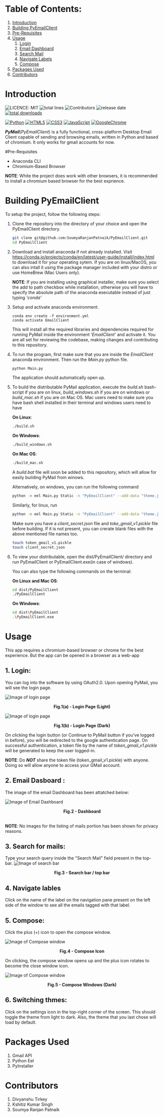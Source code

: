# Table of Contents:
1. [Introduction](#intro)
2. [Building PyEmailClient](#build)
2. [Pre-Requisites](#prereq)
3. [Usage](#usage)
	1. [Login](#login)
	2. [Email Dashboard](#dash)
	3. [Search Mail](#search)
	4. [Navigate Labels](#navigate)
	5. [Compose](#compose)
5. [Packages Used](#packages)
6. [Contributors](#contributors)
# Introduction <a id="intro"></a>

![LICENCE: MIT](https://img.shields.io/github/license/soumyaranjanpatnaik/pyemailclient)
![total lines](https://img.shields.io/tokei/lines/github/soumyaranjanpatnaik/pyemailclient)
![Contributors](https://img.shields.io/github/contributors/soumyaranjanpatnaik/pyemailclient)
![release date](https://img.shields.io/github/release-date/soumyaranjanpatnaik/pyemailclient)
[![total downloads](https://img.shields.io/github/v/release/soumyaranjanpatnaik/pyemailclient)](https://github.com/SoumyaRanjanPatnaik/PyEmailClient/releases/tag/v1.2.1) 


[![Python](https://img.shields.io/badge/Python-FFD43B?style=for-the-badge&logo=python&logoColor=darkgreen)](https://www.python.org/)
[![HTML5](https://img.shields.io/badge/HTML-239120?style=for-the-badge&logo=html5&logoColor=white)](https://www.w3.org/html/logo/)
[![CSS3](https://img.shields.io/badge/CSS3-1572B6?style=for-the-badge&logo=css3&logoColor=white)](https://www.w3.org/Style/CSS/Overview.en.html)
[![JavaScript](https://img.shields.io/badge/JavaScript-323330?style=for-the-badge&logo=javascript&logoColor=F7DF1E)](https://www.ecma-international.org/technical-committees/tc39/)
[![GoogleChrome](https://img.shields.io/badge/Google_chrome-4285F4?style=for-the-badge&logo=Google-chrome&logoColor=white)](https://www.google.com/intl/en_in/chrome/)

**_PyMail_**(_PyEmailClient_) is a  fully functional, cross-platform Desktop Email Client capable of sending and browsing emails, written in Python and based of chromium. It only works for gmail accounts for now.

#Pre-Requisites<a id='prereq'></a>

* Anaconda CLI
* Chromium-Based Browser

**NOTE**: White the project does work with other browsers, it is recommended to install a chromium based browser for the best exprience.

# Building PyEmailClient <a id="build"></a>

To setup the project, follow the following steps:

1.  Clone the repository into the directory of your choice and open the PyEmailClient directory.

	```bash
	git clone git@github.com:SoumyaRanjanPatnaik/PyEmailClient.git
	cd PyEmailClient
	```

2.  Download and install anaconda if not already installed. Visit https://conda.io/projects/conda/en/latest/user-guide/install/index.html to download it for your operating sytem. If you are on linux/MacOS, you can also intall it using the package manager included with your distro or use HomeBrew (Mac Users only).

	**NOTE**: If you are installing using graphical installer, make sure you select the add to path checkbox while installation, otherwise you will have to specify the absolute path of the anaconda executable instead of just typing _'conda'_

3.  Setup and activate anaconda environment.
	```
	conda env create -f environment.yml
    conda activate EmailClient
	```
    This will install all the required libraries and dependencies required for running PyMail inside the environment '_EmailClient_' and activate it. You are all set for reviewing the codebase, making changes and contributing to this repository.

4.  To run the program, first make sure that you are inside the _EmailClient_ anaconda environment. Then run the _Main.py_ python file.
	```bash
	python Main.py
	```
    The application should automatically open up.

5.  To build the distributable PyMail application, execute the _build.sh_ bash-script if you are on linux, _build_windows.sh_ if you are on windows or _build_mac.sh_ if you are on Mac OS. Mac users need to make sure you have bash shell installed in their terminal and windows users need to have 

	**On Linux**:
	```bash
    ./build.sh
	```
	**On Windows**:
	```bash
	./build_windows.sh
	```
	**On Mac OS**:
	```bash
	./build_mac.sh
	```		

    A _build.bat_ file will soon be added to this repository, which will allow for easily building PyMail from winows.

	Alternatively, on windows, you can run the following command
	```bash
	python -m eel Main.py Static -n "PyEmailClient" --add-data "theme.json;." --add-data "client_secret.json;." --add-data "token_gmail_v1.pickle;." --noconsole --icon='assets/logo.ico'
	```

	Similarly, for linux, run
	```bash
	python -m eel Main.py Static -n "PyEmailClient" --add-data "theme.json:." --add-data "client_secret.json:." --add-data "token_gmail_v1.pickle:." --noconsole --icon  "./assets/logo.ico"
	```
	Make sure you have a _client_secret.json_ file and _toke_gmail_v1.pickle_ file before building. If it is not present, you can crerate blank files with the above mentioned file names too.
	```bash
    touch token_gmail_v1.pickle
    touch client_secret.json
	```
6. To view your distributable, open the dist/PyEmailClient/ directory and run PyEmailClient or PyEmailClient.exe(in case of windows).

	You can also type the following commands on the terminal:

	**On Linux and Mac OS**:
	```bash
	cd dist/PyEmailClient
	./PyEmailClient
	```
	**On Windows**:
	```bash
	cd dist\PyEmailClient
	.\PyEmailClient.exe
	```

# Usage <a id="usage"></a>

This app requires a chromium-based browser or chrome for the best experience. But the app can be opened in a browser as a web-app

## 1. Login<a id='login'></a>:

You can log into the software by using OAuth2.0. Upon opening PyMail, you will see the login page. 

![Image of login page](./assets/readme/login_light.png)
<figcaption align = "center"><b>Fig.1(a) - Login Page (Light)</b></figcaption>

![Image of login page](./assets/readme/login_before_dark.png)
<figcaption align = "center"><b>Fig.1(b) - Login Page (Dark)</b></figcaption>

On clicking the login button (or Continue to PyMail button if you've logged in before), you will be redirected to the google authentication page. On successful authentication, a token file by the name of _token_gmail_v1.pickle_ will be generated to keep the user logged-in.


**NOTE**: Do **_NOT_** share the token file (token_gmail_v1.pickle) with anyone. Doing so will allow anyone to access your GMail account.

## 2. Email Dasboard <a id = "dash"></a>:
The image of the email Dashboard has been attatched below:

![Image of Email Dashboard](./assets/readme/dashboard_dark.png)
<figcaption align = "center"><b>Fig.2 - Dashboard </b></figcaption><br>

**NOTE**: No images for the listing of mails portion has been shown for privacy reasons.

## 3. Search for mails<a id = "search"></a>:
Type your search query inside the "Search Mail" field present in the top-bar.
![Image of search bar](./assets/readme/search_dark.png)
<figcaption align = "center"><b>Fig.3 - Search bar / top bar </b></figcaption>

## 4. Navigate lables<a id = "navigate"></a>
Click on the name of the label on the navigation pane present on the left side of the window to see all the emails tagged with that label.

## 5. Compose<a id='compose'></a>:
Click the plus (+) icon to open the compose window.

![Image of Compose window](./assets/readme/compose_icon_dark.png)
<figcaption align = "center"><b>Fig.4 - Compose Icon </b></figcaption>

On clicking, the compose window opens up and the plus icon rotates to become the close window icon.

![Image of Compose window](./assets/readme/compose_dark.png)
<figcaption align = "center"><b>Fig.5 - Compose Windows (Dark)</b></figcaption>

## 6. Switching thmes:

Click on the settings icon in the top-right corner of the screen. This should toggle the theme from light to dark. Also, the theme that you last chose will load by default. 

# Packages Used<a id='packages'></a>
1. Gmail API
2. Python Eel
3. PyInstaller
# Contributors<a id='contributors'></a>
1. Divyanshu Tirkey
2. Kshitiz Kumar Singh
3. Soumya Ranjan Patnaik
